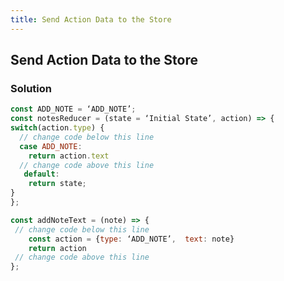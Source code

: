 ```yaml
---
title: Send Action Data to the Store
---
```

## Send Action Data to the Store

### Solution
<section id='solution'>
  
```javascript
const ADD_NOTE = ‘ADD_NOTE’;
const notesReducer = (state = ‘Initial State’, action) => {
switch(action.type) {
  // change code below this line
  case ADD_NOTE:
	return action.text
  // change code above this line
   default:
	return state;
}
};

const addNoteText = (note) => {
 // change code below this line
	const action = {type: ‘ADD_NOTE’,  text: note}
	return action
 // change code above this line
};
	
```
</section>
